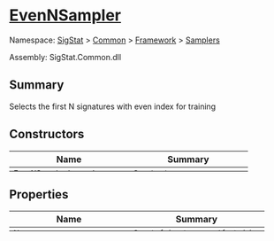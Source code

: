 # [EvenNSampler](./EvenNSampler.md)

Namespace: [SigStat]() > [Common](./../../README.md) > [Framework]() > [Samplers](./README.md)

Assembly: SigStat.Common.dll

## Summary
Selects the first N signatures with even index for training

## Constructors

| Name | Summary | 
| --- | --- | 
| <sub>EvenNSampler ( [`Int32`](https://docs.microsoft.com/en-us/dotnet/api/System.Int32) )</sub><div style="margin: -28px 0px 0px 0px;"><img width=200/>  | <sub>Constructor</sub><div style="margin: -28px 0px 0px 0px;"><img width=200/>  | <br>


## Properties

| Name | Summary | 
| --- | --- | 
| <sub>N</sub><div style="margin: -28px 0px 0px 0px;"><img width=200/>  | <sub>Count of signatures used for training</sub><div style="margin: -28px 0px 0px 0px;"><img width=200/>  | <br>


